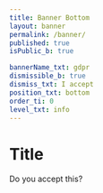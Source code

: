 ```yaml
---
title: Banner Bottom
layout: banner
permalink: /banner/
published: true
isPublic_b: true

bannerName_txt: gdpr
dismissible_b: true
dismiss_txt: I accept
position_txt: bottom
order_ti: 0
level_txt: info
---
```


# Title

Do you accept this?
